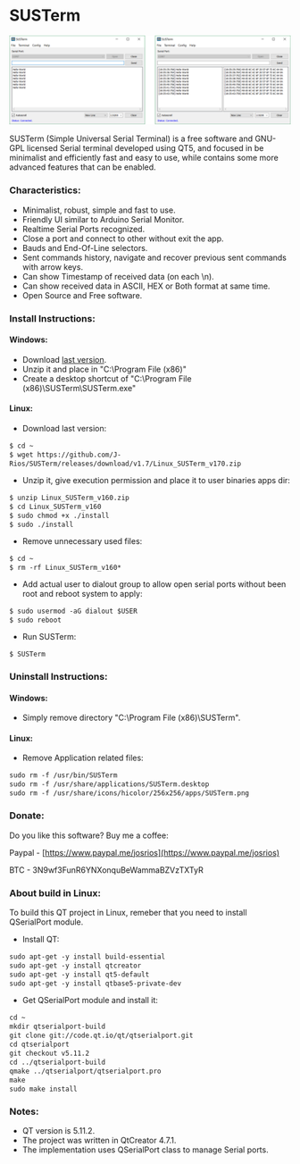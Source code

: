 # SUSTerm

![SUSTerm GUI](https://github.com/J-Rios/SUSTerm/raw/master/SUSTerm/res/SUSTerm_GUI.png)

SUSTerm (Simple Universal Serial Terminal) is a free software and GNU-GPL licensed Serial terminal developed using QT5, and focused in be minimalist and efficiently fast and easy to use, while contains some more advanced features that can be enabled.

### Characteristics:
  * Minimalist, robust, simple and fast to use.
  * Friendly UI similar to Arduino Serial Monitor.
  * Realtime Serial Ports recognized.
  * Close a port and connect to other without exit the app.
  * Bauds and End-Of-Line selectors.
  * Sent commands history, navigate and recover previous sent commands with arrow keys.
  * Can show Timestamp of received data (on each \n).
  * Can show received data in ASCII, HEX or Both format at same time.
  * Open Source and Free software.

### Install Instructions:
#### Windows:
  * Download [last version](https://github.com/J-Rios/SUSTerm/releases/download/v1.7/Windows_SUSTerm_v170.zip).
  * Unzip it and place in "C:\Program File (x86)"
  * Create a desktop shortcut of "C:\Program File (x86)\SUSTerm\SUSTerm.exe"

#### Linux:
  * Download last version:
  ```
  $ cd ~
  $ wget https://github.com/J-Rios/SUSTerm/releases/download/v1.7/Linux_SUSTerm_v170.zip
  ```
  
  * Unzip it, give execution permission and place it to user binaries apps dir:
  ```
  $ unzip Linux_SUSTerm_v160.zip
  $ cd Linux_SUSTerm_v160
  $ sudo chmod +x ./install
  $ sudo ./install
  ```
  
  * Remove unnecessary used files:
  ```
  $ cd ~
  $ rm -rf Linux_SUSTerm_v160*
  ```
  
  * Add actual user to dialout group to allow open serial ports without been root and reboot system to apply:
  ```
  $ sudo usermod -aG dialout $USER
  $ sudo reboot
  ```
  
  * Run SUSTerm:
  ```
  $ SUSTerm
  ```

### Uninstall Instructions:
#### Windows:
  * Simply remove directory "C:\Program File (x86)\SUSTerm\".

#### Linux:
  * Remove Application related files:
  ```
  sudo rm -f /usr/bin/SUSTerm
  sudo rm -f /usr/share/applications/SUSTerm.desktop
  sudo rm -f /usr/share/icons/hicolor/256x256/apps/SUSTerm.png
  ```

### Donate:
Do you like this software? Buy me a coffee:
  
  Paypal - [https://www.paypal.me/josrios](https://www.paypal.me/josrios)
  
  BTC    - 3N9wf3FunR6YNXonquBeWammaBZVzTXTyR

### About build in Linux:

To build this QT project in Linux, remeber that you need to install QSerialPort module.

- Install QT:
```
sudo apt-get -y install build-essential
sudo apt-get -y install qtcreator
sudo apt-get -y install qt5-default
sudo apt-get -y install qtbase5-private-dev
```

- Get QSerialPort module and install it:
```
cd ~
mkdir qtserialport-build
git clone git://code.qt.io/qt/qtserialport.git
cd qtserialport
git checkout v5.11.2
cd ../qtserialport-build
qmake ../qtserialport/qtserialport.pro
make
sudo make install
```

### Notes:
- QT version is 5.11.2.
- The project was written in QtCreator 4.7.1.
- The implementation uses QSerialPort class to manage Serial ports.
